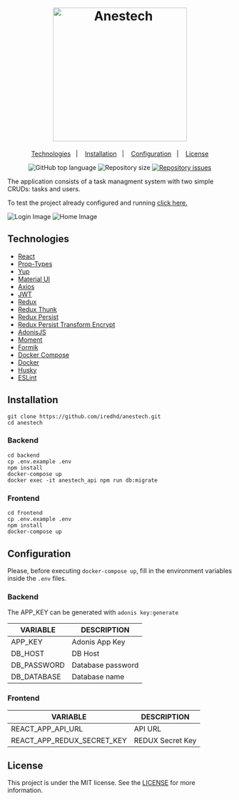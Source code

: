 <h1 align="center">
  <a href="https://anestech.vercel.app">
    <img alt="Anestech" src="https://res.cloudinary.com/iredhd/image/upload/v1600820150/anestech/logo.png" width=300 />
  </a>
</h1>

<p align="center">
  <a href="#technologies">Technologies</a>&nbsp;&nbsp;&nbsp;|&nbsp;&nbsp;&nbsp;
  <a href="#installation">Installation</a>&nbsp;&nbsp;&nbsp;|&nbsp;&nbsp;&nbsp;
  <a href="#configuration">Configuration</a>&nbsp;&nbsp;&nbsp;|&nbsp;&nbsp;&nbsp;
  <a href="#license">License</a>
</p>

<p align="center">
  <img alt="GitHub top language" src="https://img.shields.io/github/languages/top/iredhd/anestech.svg">

  <img alt="Repository size" src="https://img.shields.io/github/repo-size/iredhd/anestech.svg">

  <a href="https://github.com/iredhd/anestech/issues">
    <img alt="Repository issues" src="https://img.shields.io/github/issues/iredhd/anestech.svg">
  </a>
</p>

The application consists of a task managment system with two simple CRUDs: tasks and users.

To test the project already configured and running [click here.](https://anestech.vercel.app)

<img alt="Login Image" src="https://res.cloudinary.com/iredhd/image/upload/v1600820180/anestech/home.png"/>

<img alt="Home Image" src="https://res.cloudinary.com/iredhd/image/upload/v1600820941/anestech/tasks.png"/>

## Technologies
- [React](https://github.com/facebook/react)
- [Prop-Types](https://github.com/facebook/prop-types)
- [Yup](https://github.com/jquense/yup)
- [Material UI](https://github.com/mui-org/material-ui)
- [Axios](https://github.com/axios/axios)
- [JWT](https://github.com/auth0/node-jsonwebtoken)
- [Redux](https://github.com/reduxjs/redux)
- [Redux Thunk](https://github.com/reduxjs/redux-thunk)
- [Redux Persist](https://github.com/rt2zz/redux-persist)
- [Redux Persist Transform Encrypt](https://github.com/maxdeviant/redux-persist-transform-encrypt)
- [AdonisJS](https://github.com/adonisjs)
- [Moment](https://github.com/moment/moment)
- [Formik](https://github.com/formium/formik)
- [Docker Compose](https://github.com/docker/compose)
- [Docker](https://www.docker.com/)
- [Husky](https://github.com/typicode/husky)
- [ESLint](https://github.com/eslint/eslint)


## Installation
```
git clone https://github.com/iredhd/anestech.git
cd anestech
```
### Backend
```
cd backend
cp .env.example .env
npm install
docker-compose up
docker exec -it anestech_api npm run db:migrate
```
### Frontend
```
cd frontend
cp .env.example .env
npm install
docker-compose up
```

## Configuration
Please, before executing `docker-compose up`, fill in the environment variables inside the `.env` files.

### Backend
The APP_KEY can be generated with `adonis key:generate`

| VARIABLE  |  DESCRIPTION  |
| ------------------- | ------------------- |
| APP_KEY |  Adonis App Key |
| DB_HOST |  DB Host |
| DB_PASSWORD | Database password |
| DB_DATABASE | Database name |

### Frontend
| VARIABLE  |  DESCRIPTION  |
| ------------------- | ------------------- |
| REACT_APP_API_URL |  API URL |
| REACT_APP_REDUX_SECRET_KEY |  REDUX Secret Key |

## License
This project is under the MIT license. See the [LICENSE](https://github.com/iredhd/anestech/blob/master/LICENSE) for more information.
